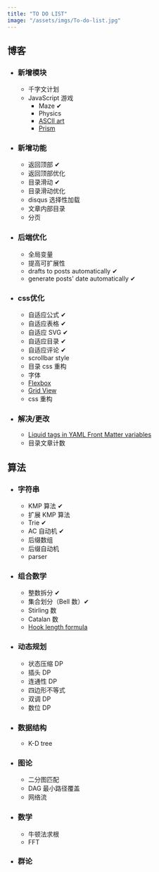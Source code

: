```yaml
---
title: "TO DO LIST"
image: "/assets/imgs/To-do-list.jpg"
---
```


<!-- # To-do List -->
## 博客
* ### 新增模块
	* 千字文计划
	* JavaScript 游戏
		* Maze &#10004;
		* Physics
		* [ASCII art][7]
		* [Prism][4]
* ### 新增功能
	* 返回顶部 &#10004;
	* 返回顶部优化
	* 目录滑动 &#10004;
	* 目录滑动优化
	* disqus 选择性加载
	* 文章内部目录
	* 分页
* ### 后端优化
	* 全局变量
	* 提高可扩展性
	* drafts to posts automatically &#10004;
	* generate posts' date automatically &#10004;
* ### css优化
	* 自适应公式 &#10004;
	* 自适应表格 &#10004;
	* 自适应 SVG &#10004;
	* 自适应目录 &#10004;
	* 自适应评论 &#10004;
	* scrollbar style
	* 目录 css 重构
	* 字体
	* [Flexbox][2]
	* [Grid View][3]
	* css 重构
* ### 解决/更改
	* [Liquid tags in YAML Front Matter variables][1]
	* 目录文章计数

## 算法
* ### 字符串
	* KMP 算法 &#10004;
	* 扩展 KMP 算法
	* Trie &#10004;
	* AC 自动机 &#10004;
	* 后缀数组
	* 后缀自动机
	* parser
* ### 组合数学
	* 整数拆分 &#10004;
	* 集合划分（Bell 数）&#10004;
	* Stirling 数 
	* Catalan 数 
	* [Hook length formula][6]
* ### 动态规划
	* 状态压缩 DP
	* 插头 DP
	* 连通性 DP
	* 四边形不等式
	* 双调 DP
	* 数位 DP
* ### 数据结构
	* K-D tree
* ### 图论
	* 二分图匹配
	* DAG 最小路径覆盖
	* 网络流
* ### 数学
	* 牛顿法求根
	* FFT

* ### 群论



[1]: http://stackoverflow.com/questions/22392186/using-liquid-tags-in-yaml-front-matter-variables
[2]: http://www.ruanyifeng.com/blog/2015/07/flex-grammar.html
[3]: https://www.w3schools.com/css/css_rwd_grid.asp
[4]: https://tympanus.net/codrops/2015/03/31/prism-effect-slider-canvas/
[6]: https://www.zhihu.com/question/37918846
[7]: https://en.wikipedia.org/wiki/ASCII_art